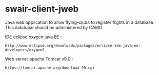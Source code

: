 # swair-client-jweb
Java web application to allow flying-clubs to register flights in a database. This database should be administered by CAMO

IDE eclipse oxygen java EE :

    http://www.eclipse.org/downloads/packages/eclipse-ide-java-ee-developers/oxygen2 
  
Web server apache Tomcat v9.0 :

    https://tomcat.apache.org/download-90.cgi
 
